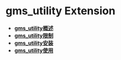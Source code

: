 # gms_utility Extension

- **[gms_utility概述](gms_utility概述.md)**
- **[gms_utility限制](gms_utility限制.md)**
- **[gms_utility安装](gms_utility安装.md)**
- **[gms_utility使用](gms_utility使用.md)**

